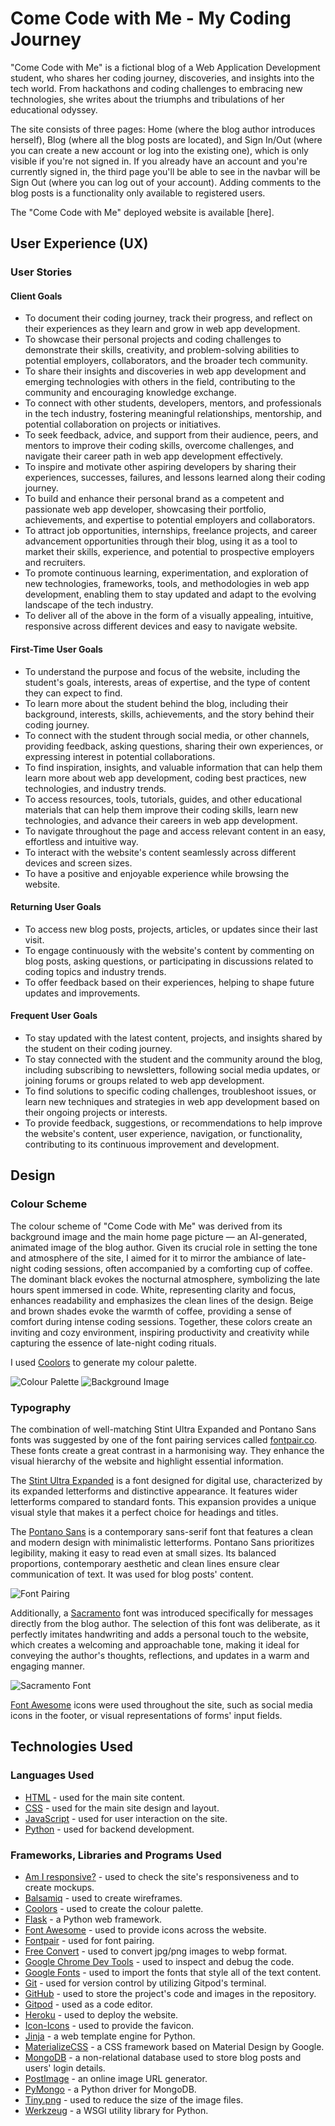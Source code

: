 # Come Code with Me - My Coding Journey

"Come Code with Me" is a fictional blog of a Web Application Development student, who shares her coding journey, discoveries, and insights into the tech world. From hackathons and coding challenges to embracing new technologies, she writes about the triumphs and tribulations of her educational odyssey. 

The site consists of three pages: Home (where the blog author introduces herself), Blog (where all the blog posts are located), and Sign In/Out (where you can create a new account or log into the existing one), which is only visible if you're not signed in. If you already have an account and you're currently signed in, the third page you'll be able to see in the navbar will be Sign Out (where you can log out of your account). Adding comments to the blog posts is a functionality only available to registered users.

The "Come Code with Me" deployed website is available [here].

## User Experience (UX)

### User Stories

#### Client Goals

- To document their coding journey, track their progress, and reflect on their experiences as they learn and grow in web app development.
- To showcase their personal projects and coding challenges to demonstrate their skills, creativity, and problem-solving abilities to potential employers, collaborators, and the broader tech community.
- To share their insights and discoveries in web app development and emerging technologies with others in the field, contributing to the community and encouraging knowledge exchange.
- To connect with other students, developers, mentors, and professionals in the tech industry, fostering meaningful relationships, mentorship, and potential collaboration on projects or initiatives.
- To seek feedback, advice, and support from their audience, peers, and mentors to improve their coding skills, overcome challenges, and navigate their career path in web app development effectively.
- To inspire and motivate other aspiring developers by sharing their experiences, successes, failures, and lessons learned along their coding journey.
- To build and enhance their personal brand as a competent and passionate web app developer, showcasing their portfolio, achievements, and expertise to potential employers and collaborators.
- To attract job opportunities, internships, freelance projects, and career advancement opportunities through their blog, using it as a tool to market their skills, experience, and potential to prospective employers and recruiters.
- To promote continuous learning, experimentation, and exploration of new technologies, frameworks, tools, and methodologies in web app development, enabling them to stay updated and adapt to the evolving landscape of the tech industry.
- To deliver all of the above in the form of a visually appealing, intuitive, responsive across different devices and easy to navigate website.

#### First-Time User Goals

- To understand the purpose and focus of the website, including the student's goals, interests, areas of expertise, and the type of content they can expect to find.
- To learn more about the student behind the blog, including their background, interests, skills, achievements, and the story behind their coding journey.
- To connect with the student through social media, or other channels, providing feedback, asking questions, sharing their own experiences, or expressing interest in potential collaborations.
- To find inspiration, insights, and valuable information that can help them learn more about web app development, coding best practices, new technologies, and industry trends.
- To access resources, tools, tutorials, guides, and other educational materials that can help them improve their coding skills, learn new technologies, and advance their careers in web app development.
- To navigate throughout the page and access relevant content in an easy, effortless and intuitive way.
- To interact with the website's content seamlessly across different devices and screen sizes.
- To have a positive and enjoyable experience while browsing the website.

#### Returning User Goals

- To access new blog posts, projects, articles, or updates since their last visit.
- To engage continuously with the website's content by commenting on blog posts, asking questions, or participating in discussions related to coding topics and industry trends.
- To offer feedback based on their experiences, helping to shape future updates and improvements.

#### Frequent User Goals

- To stay updated with the latest content, projects, and insights shared by the student on their coding journey.
- To stay connected with the student and the community around the blog, including subscribing to newsletters, following social media updates, or joining forums or groups related to web app development.
- To find solutions to specific coding challenges, troubleshoot issues, or learn new techniques and strategies in web app development based on their ongoing projects or interests.
- To provide feedback, suggestions, or recommendations to help improve the website's content, user experience, navigation, or functionality, contributing to its continuous improvement and development.

## Design

### Colour Scheme

The colour scheme of "Come Code with Me" was derived from its background image and the main home page picture — an AI-generated, animated image of the blog author. Given its crucial role in setting the tone and atmosphere of the site, I aimed for it to mirror the ambiance of late-night coding sessions, often accompanied by a comforting cup of coffee. The dominant black evokes the nocturnal atmosphere, symbolizing the late hours spent immersed in code. White, representing clarity and focus, enhances readability and emphasizes the clean lines of the design. Beige and brown shades evoke the warmth of coffee, providing a sense of comfort during intense coding sessions. Together, these colors create an inviting and cozy environment, inspiring productivity and creativity while capturing the essence of late-night coding rituals.

I used [Coolors](https://coolors.co/ffffff-ad7c54-9b5720-8f501d-3f1403-000000) to generate my colour palette.

![Colour Palette](documentation/colour_palette.png)
![Background Image](documentation/shutterstock_2189462235.webp)

### Typography

The combination of well-matching Stint Ultra Expanded and Pontano Sans fonts was suggested by one of the font pairing services called [fontpair.co](https://www.fontpair.co/). These fonts create a great contrast in a harmonising way. They enhance the visual hierarchy of the website and highlight essential information.

The [Stint Ultra Expanded](https://fonts.google.com/specimen/Stint+Ultra+Expanded) is a font designed for digital use, characterized by its expanded letterforms and distinctive appearance. It features wider letterforms compared to standard fonts. This expansion provides a unique visual style that makes it a perfect choice for headings and titles.

The [Pontano Sans](https://fonts.google.com/specimen/Pontano+Sans) is a contemporary sans-serif font that features a clean and modern design with minimalistic letterforms. Pontano Sans prioritizes legibility, making it easy to read even at small sizes. Its balanced proportions, contemporary aesthetic and clean lines ensure clear communication of text. It was used for blog posts' content.

![Font Pairing](documentation/fonts.png)

Additionally, a [Sacramento](https://fonts.google.com/specimen/Sacramento) font was introduced specifically for messages directly from the blog author. The selection of this font was deliberate, as it perfectly imitates handwriting and adds a personal touch to the website, which creates a welcoming and approachable tone, making it ideal for conveying the author's thoughts, reflections, and updates in a warm and engaging manner.

![Sacramento Font](documentation/sacramento.png)

[Font Awesome](https://fontawesome.com/) icons were used throughout the site, such as social media icons in the footer, or visual representations of forms' input fields.

## Technologies Used

### Languages Used

- [HTML](https://en.wikipedia.org/wiki/HTML) - used for the main site content.
- [CSS](https://en.wikipedia.org/wiki/CSS) - used for the main site design and layout.
- [JavaScript](https://www.javascript.com) - used for user interaction on the site.
- [Python](https://www.python.org/) - used for backend development.

### Frameworks, Libraries and Programs Used

- [Am I responsive?](https://ui.dev/amiresponsive) - used to check the site's responsiveness and to create mockups.
- [Balsamiq](https://balsamiq.com/wireframes/) - used to create wireframes.
- [Coolors](https://coolors.co/) - used to create the colour palette.
- [Flask](https://flask.palletsprojects.com/en/3.0.x/) - a Python web framework.
- [Font Awesome](https://fontawesome.com/) - used to provide icons across the website.
- [Fontpair](https://www.fontpair.co/all) - used for font pairing.
- [Free Convert](https://www.freeconvert.com/jpg-to-webp) - used to convert jpg/png images to webp format.
- [Google Chrome Dev Tools](https://developer.chrome.com/docs/devtools/) - used to inspect and debug the code.
- [Google Fonts](https://fonts.google.com/) - used to import the fonts that style all of the text content.
- [Git](https://git-scm.com/) - used for version control by utilizing Gitpod's terminal.
- [GitHub](https://github.com/) - used to store the project's code and images in the repository.
- [Gitpod](https://www.gitpod.io/) - used as a code editor.
- [Heroku](https://www.heroku.com/home) - used to deploy the website.
- [Icon-Icons](https://icon-icons.com/) - used to provide the favicon.
- [Jinja](https://jinjapalletsprojects.com/en/3.1.x/) - a web template engine for Python.
- [MaterializeCSS](https://materializecss.com/) - a CSS framework based on Material Design by Google.
- [MongoDB](https://www.mongodb.com/) - a non-relational database used to store blog posts and users' login details.
- [PostImage](https://postimages.org/) - an online image URL generator.
- [PyMongo](https://www.mongodb.com/docs/drivers/pymongo/) - a Python driver for MongoDB.
- [Tiny.png](https://tinypng.com/) - used to reduce the size of the image files.
- [Werkzeug](https://werkzeug.palletsprojects.com/en/3.0.x/) - a WSGI utility library for Python.